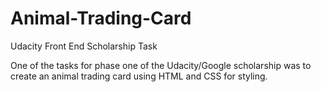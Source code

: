 # Animal-Trading-Card
Udacity Front End Scholarship Task

One of the tasks for phase one of the Udacity/Google scholarship was to create an animal trading card using HTML and CSS for styling.
